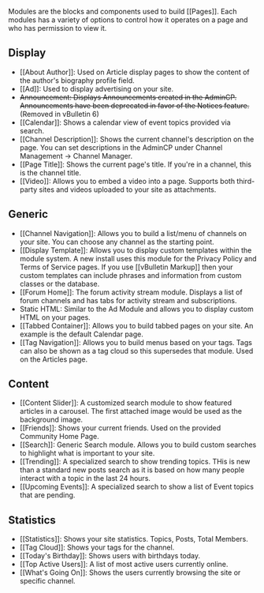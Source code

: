 Modules are the blocks and components used to build [[Pages]]. Each modules has a variety of options to control how it operates on a page and who has permission to view it. 


## Display

- [[About Author]]: Used on Article display pages to show the content of the author's biography profile field.
- [[Ad]]: Used to display advertising on your site.
- <s>Announcement: Displays Announcements created in the AdminCP. Announcements have been deprecated in favor of the Notices feature.</s> (Removed in vBulletin 6)
- [[Calendar]]: Shows a calendar view of event topics provided via search.
- [[Channel Description]]: Shows the current channel's description on the page. You can set descriptions in the AdminCP under Channel Management -> Channel Manager.
- [[Page Title]]: Shows the current page's title. If you're in a channel, this is the channel title.
- [[Video]]: Allows you to embed a video into a page. Supports both third-party sites and videos uploaded to your site as attachments.

## Generic

- [[Channel Navigation]]: Allows you to build a list/menu of channels on your site. You can choose any channel as the starting point.
- [[Display Template]]: Allows you to display custom templates within the module system. A new install uses this module for the Privacy Policy and Terms of Service pages. If you use [[vBulletin Markup]] then your custom templates can include phrases and information from custom classes or the database.
- [[Forum Home]]: The forum activity stream module. Displays a list of forum channels and has tabs for activity stream and subscriptions.
- Static HTML: Similar to the Ad Module and allows you to display custom HTML on your pages.
- [[Tabbed Container]]: Allows you to build tabbed pages on your site. An example is the default Calendar page.
- [[Tag Navigation]]: Allows you to build menus based on your tags. Tags can also be shown as a tag cloud so this supersedes that module. Used on the Articles page.

## Content

- [[Content Slider]]: A customized search module to show featured articles in a carousel. The first attached image would be used as the background image.
- [[Friends]]: Shows your current friends. Used on the provided Community Home Page.
- [[Search]]: Generic Search module. Allows you to build custom searches to highlight what is important to your site.
- [[Trending]]: A specialized search to show trending topics. THis is new than a standard new posts search as it is based on how many people interact with a topic in the last 24 hours.
- [[Upcoming Events]]: A specialized search to show a list of Event topics that are pending.
     
## Statistics

- [[Statistics]]: Shows your site statistics. Topics, Posts, Total Members.
- [[Tag Cloud]]: Shows your tags for the channel.
- [[Today's Birthday]]: Shows users with birthdays today.
- [[Top Active Users]]: A list of most active users currently online.
- [[What's Going On]]: Shows the users currently browsing the site or specific channel.